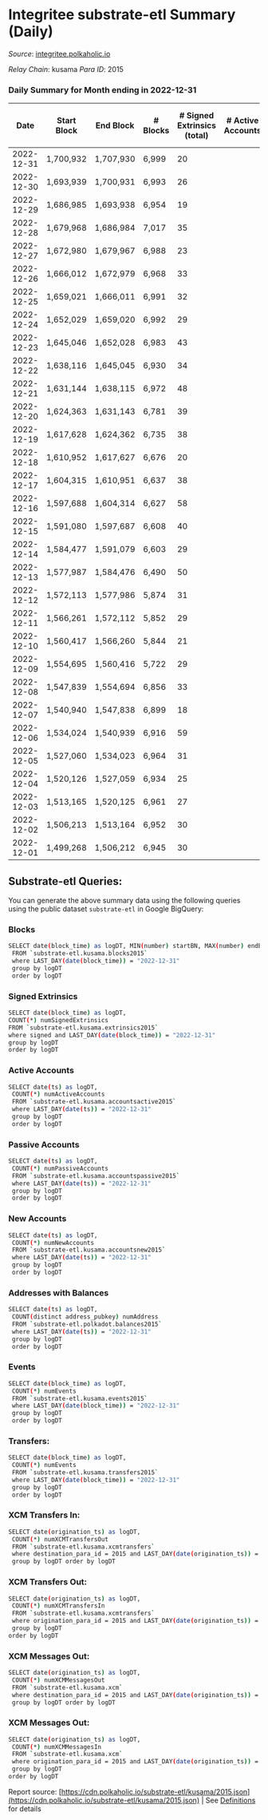 # Integritee substrate-etl Summary (Daily)

_Source_: [integritee.polkaholic.io](https://integritee.polkaholic.io)

*Relay Chain*: kusama
*Para ID*: 2015



### Daily Summary for Month ending in 2022-12-31


| Date | Start Block | End Block | # Blocks | # Signed Extrinsics (total) | # Active Accounts | # Passive | # New | # Addresses with Balances | # Events | # Transfers | # XCM Transfers In | # XCM Transfers Out | # XCM In | # XCM Out | Issues | 
| ---- | ----------- | --------- | -------- | --------------------------- | ----------------- | --------- | ----- | ------------------------- | -------- | ----------- | ------------------ | ------------------- | -------- | --------- | ------ |
| 2022-12-31 | 1,700,932 | 1,707,930 | 6,999 | 20 |  |  |  | 12,871 | 14,127 | 12 ($302.23) |   |   |  |  |  |
| 2022-12-30 | 1,693,939 | 1,700,931 | 6,993 | 26 |  |  |  | 12,869 | 14,150 | 13 ($344.86) |   |   |  |  |  |
| 2022-12-29 | 1,686,985 | 1,693,938 | 6,954 | 19 |  |  |  | 12,866 | 14,033 | 13 ($2,324.43) |   |   |  |  |  |
| 2022-12-28 | 1,679,968 | 1,686,984 | 7,017 | 35 |  |  |  | 12,865 | 14,256 | 19 ($884.30) |   |   |  |  |  |
| 2022-12-27 | 1,672,980 | 1,679,967 | 6,988 | 23 |  |  |  | 12,865 | 14,129 | 13 ($5,966.70) |   |   |  |  |  |
| 2022-12-26 | 1,666,012 | 1,672,979 | 6,968 | 33 |  |  |  | 12,865 | 14,144 | 15 ($449.18) |   |   |  |  |  |
| 2022-12-25 | 1,659,021 | 1,666,011 | 6,991 | 32 |  |  |  | 12,865 | 14,183 | 16 ($714.01) |   |   |  |  |  |
| 2022-12-24 | 1,652,029 | 1,659,020 | 6,992 | 29 |  |  |  | 12,865 | 14,162 | 11 ($2,734.07) |   |   |  |  |  |
| 2022-12-23 | 1,645,046 | 1,652,028 | 6,983 | 43 |  |  |  | 12,865 | 14,239 | 27 ($17,315.30) |   |   |  |  |  |
| 2022-12-22 | 1,638,116 | 1,645,045 | 6,930 | 34 |  |  |  | 12,863 | 14,083 | 18 ($22,725.55) |   |   |  |  |  |
| 2022-12-21 | 1,631,144 | 1,638,115 | 6,972 | 48 |  |  |  | 12,861 | 14,248 | 17 ($2,764.04) |   |   |  |  |  |
| 2022-12-20 | 1,624,363 | 1,631,143 | 6,781 | 39 |  |  |  | 12,860 | 13,811 | 24 ($4,256.50) |   |   |  |  |  |
| 2022-12-19 | 1,617,628 | 1,624,362 | 6,735 | 38 |  |  |  | 12,857 | 13,709 | 21 ($1,644.01) |   |   |  |  |  |
| 2022-12-18 | 1,610,952 | 1,617,627 | 6,676 | 20 |  |  |  | 12,856 | 13,483 | 11 ($780.30) |   |   |  |  |  |
| 2022-12-17 | 1,604,315 | 1,610,951 | 6,637 | 38 |  |  |  | 12,855 | 13,515 | 22 ($3,492.68) |   |   |  |  |  |
| 2022-12-16 | 1,597,688 | 1,604,314 | 6,627 | 58 |  |  |  | 12,854 | 13,620 | 28 ($1,840.70) |   |   |  |  |  |
| 2022-12-15 | 1,591,080 | 1,597,687 | 6,608 | 40 |  |  |  | 12,854 | 13,476 | 19 ($9,021.91) |   |   |  |  |  |
| 2022-12-14 | 1,584,477 | 1,591,079 | 6,603 | 29 |  |  |  | 12,850 | 13,409 | 21 ($4,255.06) |   |   |  |  |  |
| 2022-12-13 | 1,577,987 | 1,584,476 | 6,490 | 50 |  |  |  | 12,849 | 13,302 | 32 ($37,697.82) |   |   |  |  |  |
| 2022-12-12 | 1,572,113 | 1,577,986 | 5,874 | 31 |  |  |  |  | 11,940 | 20 ($2,159.83) |   |   |  |  |  |
| 2022-12-11 | 1,566,261 | 1,572,112 | 5,852 | 29 |  |  |  |  | 11,887 | 15 ($1,056.10) |   |   |  |  |  |
| 2022-12-10 | 1,560,417 | 1,566,260 | 5,844 | 21 |  |  |  |  | 11,822 | 11 ($592.69) |   |   |  |  |  |
| 2022-12-09 | 1,554,695 | 1,560,416 | 5,722 | 29 |  |  |  |  | 11,632 | 17 ($636.06) |   |   |  |  |  |
| 2022-12-08 | 1,547,839 | 1,554,694 | 6,856 | 33 |  |  |  | 12,845 | 13,926 | 24 ($5,294.19) |   | 1 ($0.32) |  | 1 |  |
| 2022-12-07 | 1,540,940 | 1,547,838 | 6,899 | 18 |  |  |  | 12,844 | 13,912 | 12 ($387.73) |   |   |  |  |  |
| 2022-12-06 | 1,534,024 | 1,540,939 | 6,916 | 59 |  |  |  | 12,844 | 14,204 | 43 ($13,626.77) |   |   |  |  |  |
| 2022-12-05 | 1,527,060 | 1,534,023 | 6,964 | 31 |  |  |  | 12,841 | 14,120 | 19 ($3,788.23) |   |   |  |  |  |
| 2022-12-04 | 1,520,126 | 1,527,059 | 6,934 | 25 |  |  |  | 12,841 | 14,027 | 14 ($409.65) |   |   |  |  |  |
| 2022-12-03 | 1,513,165 | 1,520,125 | 6,961 | 27 |  |  |  | 12,840 | 14,090 | 16 ($791.02) |   |   |  |  |  |
| 2022-12-02 | 1,506,213 | 1,513,164 | 6,952 | 30 |  |  |  | 12,840 | 14,095 | 15 ($2,461.15) |   |   |  |  |  |
| 2022-12-01 | 1,499,268 | 1,506,212 | 6,945 | 30 |  |  |  | 12,840 | 14,083 | 20 ($857.40) |   |   |  |  |  |

## Substrate-etl Queries:
You can generate the above summary data using the following queries using the public dataset `substrate-etl` in Google BigQuery:

### Blocks
```bash
SELECT date(block_time) as logDT, MIN(number) startBN, MAX(number) endBN, COUNT(*) numBlocks 
 FROM `substrate-etl.kusama.blocks2015`  
 where LAST_DAY(date(block_time)) = "2022-12-31" 
 group by logDT 
 order by logDT
```

### Signed Extrinsics
```bash
SELECT date(block_time) as logDT, 
COUNT(*) numSignedExtrinsics 
FROM `substrate-etl.kusama.extrinsics2015`  
where signed and LAST_DAY(date(block_time)) = "2022-12-31" 
group by logDT 
order by logDT
```

### Active Accounts
```bash
SELECT date(ts) as logDT, 
 COUNT(*) numActiveAccounts 
 FROM `substrate-etl.kusama.accountsactive2015` 
 where LAST_DAY(date(ts)) = "2022-12-31" 
 group by logDT 
 order by logDT
```

### Passive Accounts
```bash
SELECT date(ts) as logDT, 
 COUNT(*) numPassiveAccounts 
 FROM `substrate-etl.kusama.accountspassive2015` 
 where LAST_DAY(date(ts)) = "2022-12-31" 
 group by logDT 
 order by logDT
```

### New Accounts
```bash
SELECT date(ts) as logDT, 
 COUNT(*) numNewAccounts 
 FROM `substrate-etl.kusama.accountsnew2015` 
 where LAST_DAY(date(ts)) = "2022-12-31" 
 group by logDT
 order by logDT
```

### Addresses with Balances
```bash
SELECT date(ts) as logDT,
 COUNT(distinct address_pubkey) numAddress 
 FROM `substrate-etl.polkadot.balances2015` 
 where LAST_DAY(date(ts)) = "2022-12-31" 
 group by logDT 
 order by logDT
```

### Events
```bash
SELECT date(block_time) as logDT, 
 COUNT(*) numEvents 
 FROM `substrate-etl.kusama.events2015` 
 where LAST_DAY(date(block_time)) = "2022-12-31" 
 group by logDT 
 order by logDT
```

### Transfers:
```bash
SELECT date(block_time) as logDT, 
 COUNT(*) numEvents 
 FROM `substrate-etl.kusama.transfers2015` 
 where LAST_DAY(date(block_time)) = "2022-12-31" 
 group by logDT 
 order by logDT
```

### XCM Transfers In:
```bash
SELECT date(origination_ts) as logDT, 
 COUNT(*) numXCMTransfersOut 
 FROM `substrate-etl.kusama.xcmtransfers` 
 where destination_para_id = 2015 and LAST_DAY(date(origination_ts)) = "2022-12-31" 
 group by logDT order by logDT
```

### XCM Transfers Out:
```bash
SELECT date(origination_ts) as logDT, 
 COUNT(*) numXCMTransfersIn 
 FROM `substrate-etl.kusama.xcmtransfers` 
 where origination_para_id = 2015 and LAST_DAY(date(origination_ts)) = "2022-12-31" 
 group by logDT 
order by logDT
```

### XCM Messages Out:
```bash
SELECT date(origination_ts) as logDT, 
 COUNT(*) numXCMMessagesOut 
 FROM `substrate-etl.kusama.xcm` 
 where destination_para_id = 2015 and LAST_DAY(date(origination_ts)) = "2022-12-31" 
 group by logDT order by logDT
```

### XCM Messages Out:
```bash
SELECT date(origination_ts) as logDT, 
 COUNT(*) numXCMMessagesIn 
 FROM `substrate-etl.kusama.xcm` 
 where origination_para_id = 2015 and LAST_DAY(date(origination_ts)) = "2022-12-31" 
 group by logDT 
order by logDT
```


Report source: [https://cdn.polkaholic.io/substrate-etl/kusama/2015.json](https://cdn.polkaholic.io/substrate-etl/kusama/2015.json) | See [Definitions](/DEFINITIONS.md) for details
